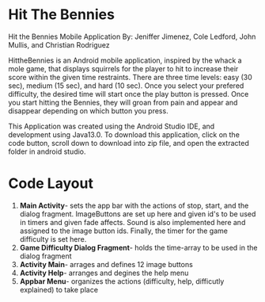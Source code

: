 # **Hit The Bennies**
Hit the Bennies Mobile Application By: Jeniffer Jimenez, Cole Ledford, John Mullis, and Christian Rodriguez

HittheBennies is an Android mobile application, inspired by the whack a mole game, that displays squirrels for the player to hit to increase their score within the given time restraints. There are three time levels: easy (30 sec), medium (15 sec), and hard (10 sec).
Once you select your prefered difficulty, the desired time will start once the play button is pressed. Once you start hitting the Bennies, they will groan from pain and appear and disappear depending on which button you press. 

This Application was created using the Android Studio IDE, and development using Java13.0. To download this application, click on the code button, scroll down to download into zip file, and open the extracted folder in android studio.

# Code Layout
1. **Main Activity**- sets the app bar with the actions of stop, start, and the dialog fragment. ImageButtons are set up here and given id's to be used in timers and given fade affects. Sound is also implemented here and assigned to the image button ids. Finally, the timer for the game difficulty is set here.
2. **Game Difficulty Dialog Fragment**- holds the time-array to be used in the dialog fragment
3. **Activity Main**- arrages and defines 12 image buttons 
4. **Activity Help**- arranges and degines the help menu
5. **Appbar Menu**- organizes the actions (difficulty, help, difficutly explained) to take place 

